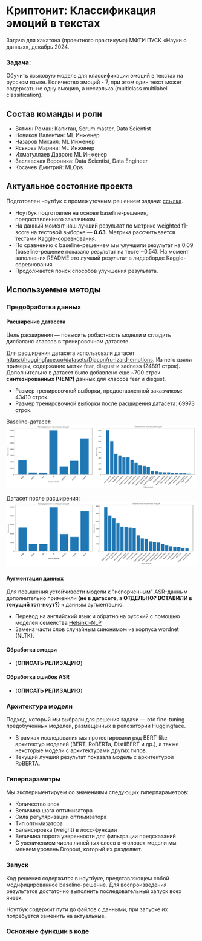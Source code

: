 # Криптонит: Классификация эмоций в текстах
Задача для хакатона (проектного практикума) МФТИ ПУСК «Науки о данных», декабрь 2024.
### Задача: 
Обучить языковую модель для классификации эмоций в текстах на русском языке. Количество эмоций - 7, при этом один текст может содержать не одну эмоцию, а несколько (multiclass multilabel classification).

## Состав команды и роли
- Вяткин Роман: Капитан, Scrum master, Data Scientist
- Новиков Валентин: ML Инженер
- Назаров Михаил: ML Инженер
- Яськова Марина: ML Инженер
- Ихматуллаев Даврон: ML Инженер
- Заславская Вероника: Data Scientist, Data Engineer
- Косачев Дмитрий: MLOps

## Актуальное состояние проекта
Подготовлен ноутбук с промежуточным решением задачи: [ссылка](./emotion_classification_datasorceres.ipynb).
* Ноутбук подготовлен на основе baseline-решения, предоставленного заказчиком.
* На данный момент наш лучший результат по метрике weighted f1-score на тестовой выборке — **0.63**. Метрика рассчитывается тестами [Kaggle-соревнования](https://www.kaggle.com/competitions/cryptonite-hack-sf/).
* По сравнению с baseline-решением мы улучшили результат на 0.09 (baseline-решение показало результат на тесте ~0.54). На момент заполнения README это лучший результат в лидерборде Kaggle-соревнования.
* Продолжается поиск способов улучшения результата.

## Используемые методы
### Предобработка данных
#### Расширение датасета
Цель расширения — повысить робастность модели и сгладить дисбаланс классов в тренировочном датасете.

Для расширения датасета использовали датасет https://huggingface.co/datasets/Djacon/ru-izard-emotions. Из него взяли примеры, содержание метки fear, disgust и sadness (24891 строк). Дополнительно в датасет было добавлено еще ~700 строк **синтезированных (ЧЕМ?)** данных для классов fear и disgust.

* Размер тренировочной выборки, предоставленной заказчиком: 43410 строк.
* Размер тренировочной выборки после расширения датасета: 69973 строк.

Baseline-датасет:
![img baseline dataset](./img/dataset_baseline.png)

Датасет после расширения:
![img ext dataset](./img/dataset_extended.png)

#### Аугментация данных
Для повышения устойчивости модели к "испорченным" ASR-данным дополнительно применили **(не в датасете, а ОТДЕЛЬНО? ВСТАВИЛИ в текущий топ-ноут?)** к данным аугментацию: 
* Перевод на английский язык и обратно на русский с помощью моделей семейcтва [Helsinki-NLP](https://huggingface.co/Helsinki-NLP)
* Замена части слов случайным синонимом из корпуса wordnet (NLTK).

#### Обработка эмодзи
* (**ОПИСАТЬ РЕЛИЗАЦИЮ**)

#### Обработка ошибок ASR
* (**ОПИСАТЬ РЕЛИЗАЦИЮ**)



### Архитектура модели
Подход, который мы выбрали для решения задачи — это fine-tuning предобученных моделей, размещенных в репозитории Huggingface.

* В рамках исследования мы протестировали ряд BERT-like архитектур моделей (BERT, RoBERTa, DistilBERT и др.), а также некоторые модели с архитектурами других типов.
* Текущий лучший результат показала модель с архитектурой RoBERTA.

### Гиперпараметры
Мы экспериментируем со значениями следующих гиперпараметров:
* Количество эпох
* Величина шага оптимизатора
* Сила регуляризации оптимизатора
* Тип оптимизатора
* Балансировка (weight) в лосс-функции
* Величина порога уверенности для фильтрации предсказаний
* С увеличением числа линейных слоев в «голове» модели мы меняем уровень Dropout, который их разделяет.

### Запуск
Код решения содержится в ноутбуке, представляющем собой модифицированное baseline-решение. Для воспроизведения результатов достаточно выполнить последовательный запуск всех ячеек.

Ноутбук содержит пути до файлов с данными, при запуске их потребуется заменить на актуальные.

### Основные функции в коде
